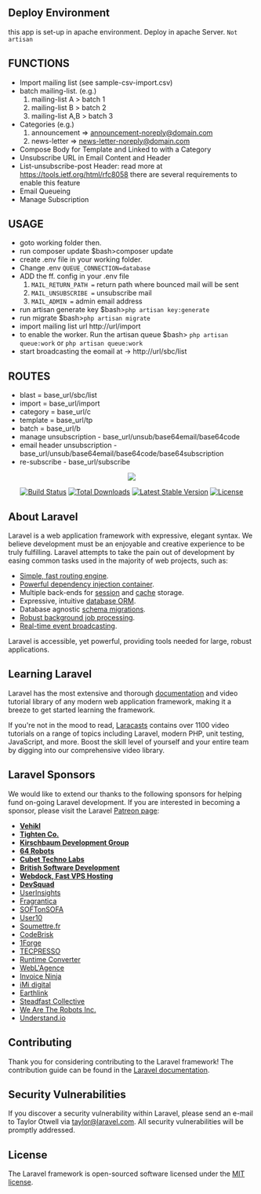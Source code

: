 ## Deploy Environment

this app is set-up in apache environment. Deploy in apache Server. `Not artisan`

## FUNCTIONS
- Import mailing list (see sample-csv-import.csv)
- batch mailing-list. (e.g.)  
  1. mailing-list A > batch 1
  2. mailing-list B > batch 2
  3. mailing-list A,B > batch 3
- Categories (e.g.)  
  1. announcement => announcement-noreply@domain.com
  2. news-letter => news-letter-noreply@domain.com
- Compose Body for Template and Linked to with a Category
- Unsubscribe URL in Email Content and Header
- List-unsubscribe-post Header: read more  at https://tools.ietf.org/html/rfc8058 there are several requirements to enable this feature
- Email Queueing
- Manage Subscription
    
## USAGE
- goto working folder then.
- run composer update $bash>composer update
- create .env file in your working folder. 
- Change .env `QUEUE_CONNECTION=database`
- ADD the ff. config in your .env file
  1. `MAIL_RETURN_PATH =` return path where bounced mail will be sent
  2. `MAIL_UNSUBSCRIBE =` unsubscribe mail
  3. `MAIL_ADMIN =` admin email address
- run artisan generate key $bash>`php artisan key:generate`
- run migrate $bash>`php artisan migrate`
- import mailing list url http://url/import
- to enable the worker. Run the artisan queue $bash> `php artisan queue:work` or `php artisan queue:work`
- start broadcasting the eomail at -> http://url/sbc/list

## ROUTES
- blast = base_url/sbc/list
- import = base_url/import
- category = base_url/c
- template = base_url/tp
- batch = base_url/b
- manage unsubscription - base_url/unsub/base64email/base64code
- email header unsubscription - base_url/unsub/base64email/base64code/base64subscription
- re-subscribe -  base_url/subscribe

<p align="center"><img src="https://laravel.com/assets/img/components/logo-laravel.svg"></p>

<p align="center">
<a href="https://travis-ci.org/laravel/framework"><img src="https://travis-ci.org/laravel/framework.svg" alt="Build Status"></a>
<a href="https://packagist.org/packages/laravel/framework"><img src="https://poser.pugx.org/laravel/framework/d/total.svg" alt="Total Downloads"></a>
<a href="https://packagist.org/packages/laravel/framework"><img src="https://poser.pugx.org/laravel/framework/v/stable.svg" alt="Latest Stable Version"></a>
<a href="https://packagist.org/packages/laravel/framework"><img src="https://poser.pugx.org/laravel/framework/license.svg" alt="License"></a>
</p>

## About Laravel

Laravel is a web application framework with expressive, elegant syntax. We believe development must be an enjoyable and creative experience to be truly fulfilling. Laravel attempts to take the pain out of development by easing common tasks used in the majority of web projects, such as:

- [Simple, fast routing engine](https://laravel.com/docs/routing).
- [Powerful dependency injection container](https://laravel.com/docs/container).
- Multiple back-ends for [session](https://laravel.com/docs/session) and [cache](https://laravel.com/docs/cache) storage.
- Expressive, intuitive [database ORM](https://laravel.com/docs/eloquent).
- Database agnostic [schema migrations](https://laravel.com/docs/migrations).
- [Robust background job processing](https://laravel.com/docs/queues).
- [Real-time event broadcasting](https://laravel.com/docs/broadcasting).

Laravel is accessible, yet powerful, providing tools needed for large, robust applications.

## Learning Laravel

Laravel has the most extensive and thorough [documentation](https://laravel.com/docs) and video tutorial library of any modern web application framework, making it a breeze to get started learning the framework.

If you're not in the mood to read, [Laracasts](https://laracasts.com) contains over 1100 video tutorials on a range of topics including Laravel, modern PHP, unit testing, JavaScript, and more. Boost the skill level of yourself and your entire team by digging into our comprehensive video library.

## Laravel Sponsors

We would like to extend our thanks to the following sponsors for helping fund on-going Laravel development. If you are interested in becoming a sponsor, please visit the Laravel [Patreon page](https://patreon.com/taylorotwell):

- **[Vehikl](https://vehikl.com/)**
- **[Tighten Co.](https://tighten.co)**
- **[Kirschbaum Development Group](https://kirschbaumdevelopment.com)**
- **[64 Robots](https://64robots.com)**
- **[Cubet Techno Labs](https://cubettech.com)**
- **[British Software Development](https://www.britishsoftware.co)**
- **[Webdock, Fast VPS Hosting](https://www.webdock.io/en)**
- **[DevSquad](https://devsquad.com)**
- [UserInsights](https://userinsights.com)
- [Fragrantica](https://www.fragrantica.com)
- [SOFTonSOFA](https://softonsofa.com/)
- [User10](https://user10.com)
- [Soumettre.fr](https://soumettre.fr/)
- [CodeBrisk](https://codebrisk.com)
- [1Forge](https://1forge.com)
- [TECPRESSO](https://tecpresso.co.jp/)
- [Runtime Converter](http://runtimeconverter.com/)
- [WebL'Agence](https://weblagence.com/)
- [Invoice Ninja](https://www.invoiceninja.com)
- [iMi digital](https://www.imi-digital.de/)
- [Earthlink](https://www.earthlink.ro/)
- [Steadfast Collective](https://steadfastcollective.com/)
- [We Are The Robots Inc.](https://watr.mx/)
- [Understand.io](https://www.understand.io/)

## Contributing

Thank you for considering contributing to the Laravel framework! The contribution guide can be found in the [Laravel documentation](https://laravel.com/docs/contributions).

## Security Vulnerabilities

If you discover a security vulnerability within Laravel, please send an e-mail to Taylor Otwell via [taylor@laravel.com](mailto:taylor@laravel.com). All security vulnerabilities will be promptly addressed.

## License

The Laravel framework is open-sourced software licensed under the [MIT license](https://opensource.org/licenses/MIT).
